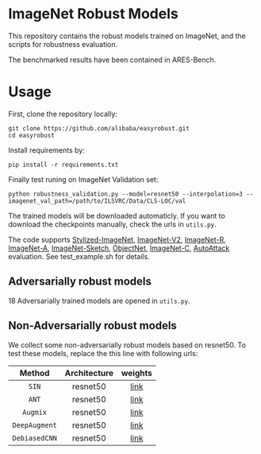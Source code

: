 # ImageNet Robust Models

This repository contains the robust models trained on ImageNet, and the scripts for robustness evaluation.

The benchmarked results have been contained in ARES-Bench. 

# Usage

First, clone the repository locally:
```
git clone https://github.com/alibaba/easyrobust.git
cd easyrobust
```
Install requirements by:
```
pip install -r requirements.txt
```
Finally test runing on ImageNet Validation set:
```
python robustness_validation.py --model=resnet50 --interpolation=3 --imagenet_val_path=/path/to/ILSVRC/Data/CLS-LOC/val
```
The trained models will be downloaded automaticly. If you want to download the checkpoints manually, check the urls in `utils.py`.

The code supports [Stylized-ImageNet](https://github.com/rgeirhos/Stylized-ImageNet), [ImageNet-V2](https://github.com/modestyachts/ImageNetV2), [ImageNet-R](https://github.com/hendrycks/imagenet-r), [ImageNet-A](https://github.com/hendrycks/natural-adv-examples), [ImageNet-Sketch](https://github.com/HaohanWang/ImageNet-Sketch), [ObjectNet](https://objectnet.dev/), [ImageNet-C](https://github.com/hendrycks/robustness), [AutoAttack](https://github.com/fra31/auto-attack) evaluation. See test_example.sh for details. 

## Adversarially robust models
18 Adversarially trained models are opened in `utils.py`. 

## Non-Adversarially robust models

We collect some non-adversarially robust models based on resnet50. To test these models, replace the this line with following urls:

| Method   |  Architecture  | weights |
|:-------:|:--------:|:--------:|
| `SIN` |  resnet50 | [link](http://alisec-competition.oss-cn-shanghai.aliyuncs.com/xiaofeng/imagenet_pretrained_models/clean_models/SIN.pth) |
| `ANT` |  resnet50 | [link](http://alisec-competition.oss-cn-shanghai.aliyuncs.com/xiaofeng/imagenet_pretrained_models/clean_models/ANT3x3_Model.pth) |
| `Augmix` |  resnet50 | [link](http://alisec-competition.oss-cn-shanghai.aliyuncs.com/xiaofeng/imagenet_pretrained_models/clean_models/augmix.pth) |
| `DeepAugment` |  resnet50 | [link](http://alisec-competition.oss-cn-shanghai.aliyuncs.com/xiaofeng/imagenet_pretrained_models/clean_models/deepaugment.pth) |
| `DebiasedCNN` |  resnet50 | [link](http://alisec-competition.oss-cn-shanghai.aliyuncs.com/xiaofeng/imagenet_pretrained_models/clean_models/res50-debiased.pth) |
